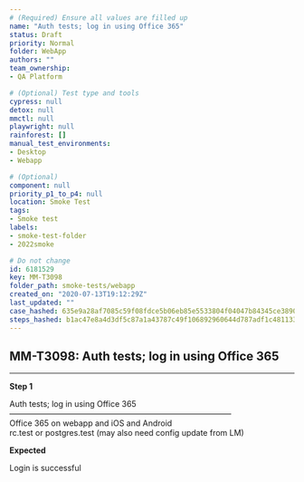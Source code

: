 ```yaml
---
# (Required) Ensure all values are filled up
name: "Auth tests; log in using Office 365"
status: Draft
priority: Normal
folder: WebApp
authors: ""
team_ownership: 
- QA Platform

# (Optional) Test type and tools
cypress: null
detox: null
mmctl: null
playwright: null
rainforest: []
manual_test_environments: 
- Desktop
- Webapp

# (Optional)
component: null
priority_p1_to_p4: null
location: Smoke Test
tags: 
- Smoke test
labels: 
- smoke-test-folder
- 2022smoke

# Do not change
id: 6181529
key: MM-T3098
folder_path: smoke-tests/webapp
created_on: "2020-07-13T19:12:29Z"
last_updated: ""
case_hashed: 635e9a28af7085c59f08fdce5b06eb85e5533804f04047b84345ce3890412e15f953bc333f0d369649331ba3b083db82
steps_hashed: b1ac47e8a4d3df5c87a1a43787c49f106892960644d787adf1c48113326078059662911505ffc7f7468019b51b6ba998
---
```


## MM-T3098: Auth tests; log in using Office 365

---

**Step 1**

Auth tests; log in using Office 365\
————————————————————————————\
Office 365 on webapp and iOS and Android\
rc.test or postgres.test (may also need config update from LM)

**Expected**

Login is successful
